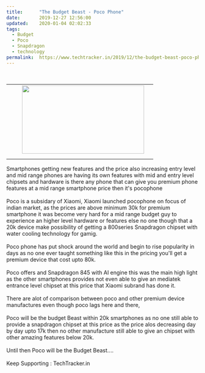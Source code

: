 ```yaml
---
title:		"The Budget Beast - Poco Phone"
date:		2019-12-27 12:56:00
updated:	2020-01-04 02:02:33
tags: 
  - Budget
  - Poco
  - Snapdragon
  - technology	
permalink:	https://www.techtracker.in/2019/12/the-budget-beast-poco-phone.html
---
```


<div><br><div class="separator" style="clear: both; text-align: center;"><table cellpadding="0" cellspacing="0" class="tr-caption-container"><tbody><tr><td style="text-align: center;">&nbsp; &nbsp;&nbsp;<a href="https://lh3.googleusercontent.com/-I0o661x9zFk/Xg-kGDBebBI/AAAAAAAAAgE/T_x9jxa1ycAcwrlsHg76ustAR2INGwEcgCLcBGAsYHQ/s1600/IMG_20200104_015631_560.jpg" imageanchor="1" style="margin-left: 1em; margin-right: 1em;"><img src="https://lh3.googleusercontent.com/-I0o661x9zFk/Xg-kGDBebBI/AAAAAAAAAgE/T_x9jxa1ycAcwrlsHg76ustAR2INGwEcgCLcBGAsYHQ/s1600/IMG_20200104_015631_560.jpg" border="0" data-original-width="1280" data-original-height="720" width="320" height="179" class="  " title="" alt=""></a></td></tr><tr><td class="tr-caption" style="text-align: center;"></td></tr></tbody></table></div></div>Smartphones getting new features and the price also increasing entry level and mid range phones are having its own features with mid and entry level chipsets and hardware is there any phone that can give you premium phone features at a mid range smartphone price then it's pocophone&nbsp;<div><br></div><div>Poco is a subsidary of Xiaomi, Xiaomi launched pocophone on focus of indian market, as the prices are above minimum 30k for premium smartphone it was become very hard for a mid range budget guy to experience an higher level hardware or features else no one though that a 20k device make possibility of getting a 800series Snapdragon chipset with water cooling technology for gamig.</div><div><br></div><div>Poco phone has put shock around the world and begin to rise popularity in days as no one ever taught something like this in the pricing you'll get a premium device that cost upto 80k.</div><div><br></div><div>Poco offers and Snapdragon 845 with AI engine this was the main high light as the other smartphones provides not even able to give an mediatek entrance level chipset at this price that Xiaomi subrand has done it.</div><div><br></div><div>There are alot of comparison between poco and other premium device manufactures even though poco lags here and there,&nbsp;</div><div><br></div><div>Poco will be the budget Beast within 20k smartphones as no one still able to provide a snapdragon chipset at this price as the price alos decreasing day by day upto 17k then no other manufacture still able to give an chipset with other amazing features below 20k.</div><div><br></div><div>Until then Poco will be the Budget Beast....</div><div><br></div><div>Keep Supporting : TechTracker.in</div><div><br></div><div><br></div>
<!-- no comments on this post -->